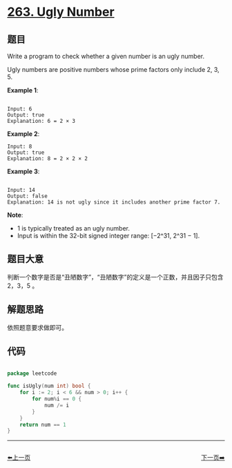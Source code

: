# [263. Ugly Number](https://leetcode.com/problems/ugly-number/)

## 题目

Write a program to check whether a given number is an ugly number.

Ugly numbers are positive numbers whose prime factors only include 2, 3, 5.

**Example 1**:

```

Input: 6
Output: true
Explanation: 6 = 2 × 3

```

**Example 2**:

```
Input: 8
Output: true
Explanation: 8 = 2 × 2 × 2

```

**Example 3**:

```

Input: 14
Output: false 
Explanation: 14 is not ugly since it includes another prime factor 7.

```

**Note**:

- 1 is typically treated as an ugly number.
- Input is within the 32-bit signed integer range: [−2^31,  2^31 − 1].


## 题目大意

判断一个数字是否是“丑陋数字”，“丑陋数字”的定义是一个正数，并且因子只包含 2，3，5 。

## 解题思路

依照题意要求做即可。



## 代码

```go

package leetcode

func isUgly(num int) bool {
	for i := 2; i < 6 && num > 0; i++ {
		for num%i == 0 {
			num /= i
		}
	}
	return num == 1
}

```
----------------------------------------------
<div style="display: flex;justify-content: space-between;align-items: center;">
<p><a href="https://books.halfrost.com/leetcode/ChapterFour/0260.Single-Number-III/">⬅️上一页</a></p>
<p><a href="https://books.halfrost.com/leetcode/ChapterFour/0268.Missing-Number/">下一页➡️</a></p>
</div>
